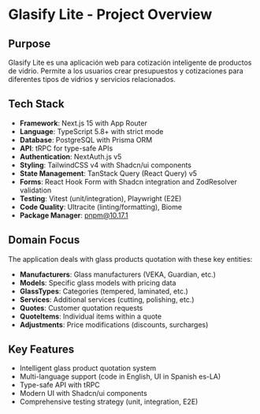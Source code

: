 # Glasify Lite - Project Overview

## Purpose
Glasify Lite es una aplicación web para cotización inteligente de productos de vidrio. Permite a los usuarios crear presupuestos y cotizaciones para diferentes tipos de vidrios y servicios relacionados.

## Tech Stack
- **Framework**: Next.js 15 with App Router
- **Language**: TypeScript 5.8+ with strict mode  
- **Database**: PostgreSQL with Prisma ORM
- **API**: tRPC for type-safe APIs
- **Authentication**: NextAuth.js v5
- **Styling**: TailwindCSS v4 with Shadcn/ui components
- **State Management**: TanStack Query (React Query) v5
- **Forms**: React Hook Form with Shadcn integration and ZodResolver validation
- **Testing**: Vitest (unit/integration), Playwright (E2E)
- **Code Quality**: Ultracite (linting/formatting), Biome
- **Package Manager**: pnpm@10.17.1

## Domain Focus
The application deals with glass products quotation with these key entities:
- **Manufacturers**: Glass manufacturers (VEKA, Guardian, etc.)
- **Models**: Specific glass models with pricing data
- **GlassTypes**: Categories (tempered, laminated, etc.)
- **Services**: Additional services (cutting, polishing, etc.)
- **Quotes**: Customer quotation requests
- **QuoteItems**: Individual items within a quote
- **Adjustments**: Price modifications (discounts, surcharges)

## Key Features
- Intelligent glass product quotation system
- Multi-language support (code in English, UI in Spanish es-LA)
- Type-safe API with tRPC
- Modern UI with Shadcn/ui components
- Comprehensive testing strategy (unit, integration, E2E)